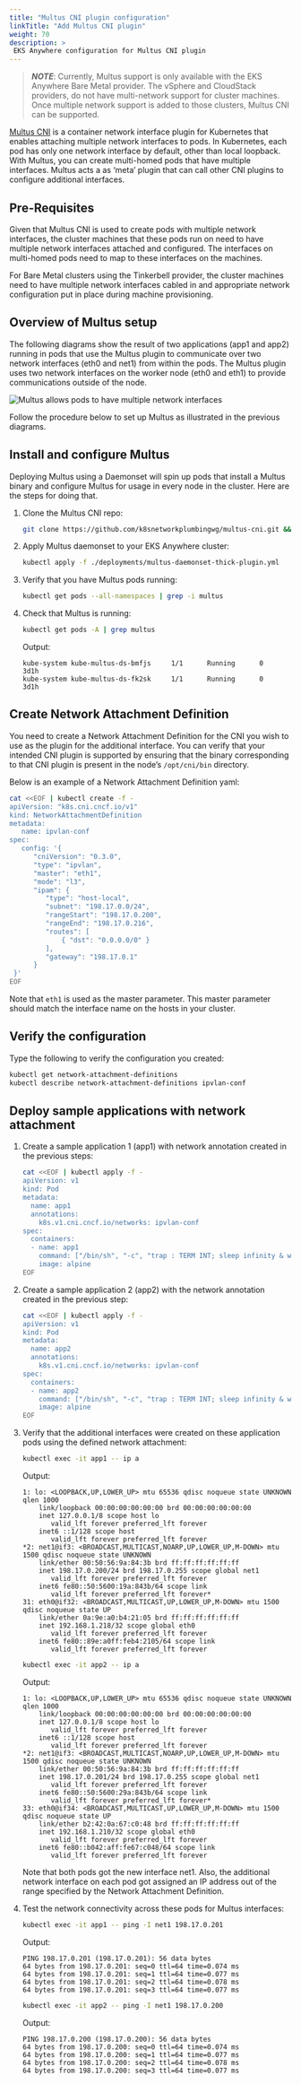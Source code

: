 ```yaml
---
title: "Multus CNI plugin configuration"
linkTitle: "Add Multus CNI plugin"
weight: 70
description: >
 EKS Anywhere configuration for Multus CNI plugin
---
```


>**_NOTE_**: Currently, Multus support is only available with the EKS Anywhere Bare Metal provider.
The vSphere and CloudStack providers, do not have multi-network support for cluster machines.
Once multiple network support is added to those clusters, Multus CNI can be supported. 
>

[Multus CNI](https://github.com/k8snetworkplumbingwg/multus-cni) is a container network interface plugin for Kubernetes that enables attaching multiple network interfaces to pods.
In Kubernetes, each pod has only one network interface by default, other than local loopback.
With Multus, you can create multi-homed pods that have multiple interfaces.
Multus acts a as ‘meta’ plugin that can call other CNI plugins to configure additional interfaces.

## Pre-Requisites

Given that Multus CNI is used to create pods with multiple network interfaces, the cluster machines that these pods run on need to have multiple network interfaces attached and configured.
The interfaces on multi-homed pods need to map to these interfaces on the machines.

For Bare Metal clusters using the Tinkerbell provider, the cluster machines need to have multiple network interfaces cabled in and appropriate network configuration put in place during machine provisioning.


## Overview of Multus setup

The following diagrams show the result of two applications (app1 and app2) running in pods that use the Multus plugin to communicate over two network interfaces (eth0 and net1) from within the pods.
The Multus plugin uses two network interfaces on the worker node (eth0 and eth1) to provide communications outside of the node.

![Multus allows pods to have multiple network interfaces](/images/multus.png)

Follow the procedure below to set up Multus as illustrated in the previous diagrams.

## Install and configure Multus

Deploying Multus using a Daemonset will spin up pods that install a Multus binary and configure Multus for usage in every node in the cluster.
Here are the steps for doing that.


1. Clone the Multus CNI repo:

    ```bash
    git clone https://github.com/k8snetworkplumbingwg/multus-cni.git && cd multus-cni
    ```

1. Apply Multus daemonset to your EKS Anywhere cluster:

    ```bash
    kubectl apply -f ./deployments/multus-daemonset-thick-plugin.yml
    ```

1. Verify that you have Multus pods running:

    ```bash
    kubectl get pods --all-namespaces | grep -i multus
    ```

1. Check that Multus is running:

    ```bash
    kubectl get pods -A | grep multus
    ```
    Output:

    ```
    kube-system kube-multus-ds-bmfjs     1/1      Running      0      3d1h
    kube-system kube-multus-ds-fk2sk     1/1      Running      0      3d1h
    ```

## Create Network Attachment Definition

You need to create a Network Attachment Definition for the CNI you wish to use as the plugin for the additional interface.
You can verify that your intended CNI plugin is supported by ensuring that the binary corresponding to that CNI plugin is present in the node’s `/opt/cni/bin` directory. 

Below is an example of a Network Attachment Definition yaml:

```bash
cat <<EOF | kubectl create -f -
apiVersion: "k8s.cni.cncf.io/v1"
kind: NetworkAttachmentDefinition
metadata:
   name: ipvlan-conf
spec:
   config: '{
      "cniVersion": "0.3.0",
      "type": "ipvlan",
      "master": "eth1",
      "mode": "l3",
      "ipam": {
         "type": "host-local",
         "subnet": "198.17.0.0/24",
         "rangeStart": "198.17.0.200",
         "rangeEnd": "198.17.0.216",
         "routes": [
             { "dst": "0.0.0.0/0" }
         ],
         "gateway": "198.17.0.1"
      }
 }'
EOF
```

Note that `eth1` is used as the master parameter.
This master parameter should match the interface name on the hosts in your cluster.

## Verify the configuration

Type the following to verify the configuration you created:


```bash
kubectl get network-attachment-definitions
kubectl describe network-attachment-definitions ipvlan-conf
```

## Deploy sample applications with network attachment


1. Create a sample application 1 (app1) with network annotation created in the previous steps:

    ```bash
    cat <<EOF | kubectl apply -f - 
    apiVersion: v1
    kind: Pod
    metadata:
      name: app1
      annotations:
        k8s.v1.cni.cncf.io/networks: ipvlan-conf
    spec:
      containers:
      - name: app1
        command: ["/bin/sh", "-c", "trap : TERM INT; sleep infinity & wait"]
        image: alpine
    EOF
    ```

1. Create a sample application 2 (app2) with the network annotation created in the previous step:

    ```bash
    cat <<EOF | kubectl apply -f -
    apiVersion: v1
    kind: Pod
    metadata:
      name: app2
      annotations:
        k8s.v1.cni.cncf.io/networks: ipvlan-conf
    spec:
      containers:
      - name: app2
        command: ["/bin/sh", "-c", "trap : TERM INT; sleep infinity & wait"]
        image: alpine
    EOF
    ```

1. Verify that the additional interfaces were created on these application pods using the defined network attachment:

    ```bash
    kubectl exec -it app1 -- ip a                            
    ```
    Output:

    ```
    1: lo: <LOOPBACK,UP,LOWER_UP> mtu 65536 qdisc noqueue state UNKNOWN qlen 1000
        link/loopback 00:00:00:00:00:00 brd 00:00:00:00:00:00
        inet 127.0.0.1/8 scope host lo
           valid_lft forever preferred_lft forever
        inet6 ::1/128 scope host 
           valid_lft forever preferred_lft forever
    *2: net1@if3: <BROADCAST,MULTICAST,NOARP,UP,LOWER_UP,M-DOWN> mtu 1500 qdisc noqueue state UNKNOWN 
        link/ether 00:50:56:9a:84:3b brd ff:ff:ff:ff:ff:ff
        inet 198.17.0.200/24 brd 198.17.0.255 scope global net1
           valid_lft forever preferred_lft forever
        inet6 fe80::50:5600:19a:843b/64 scope link 
           valid_lft forever preferred_lft forever*
    31: eth0@if32: <BROADCAST,MULTICAST,UP,LOWER_UP,M-DOWN> mtu 1500 qdisc noqueue state UP 
        link/ether 0a:9e:a0:b4:21:05 brd ff:ff:ff:ff:ff:ff
        inet 192.168.1.218/32 scope global eth0
           valid_lft forever preferred_lft forever
        inet6 fe80::89e:a0ff:feb4:2105/64 scope link 
           valid_lft forever preferred_lft forever
    ```
    
    ```bash
    kubectl exec -it app2 -- ip a
    ```

    Output:
    ```
    1: lo: <LOOPBACK,UP,LOWER_UP> mtu 65536 qdisc noqueue state UNKNOWN qlen 1000
        link/loopback 00:00:00:00:00:00 brd 00:00:00:00:00:00
        inet 127.0.0.1/8 scope host lo
           valid_lft forever preferred_lft forever
        inet6 ::1/128 scope host 
           valid_lft forever preferred_lft forever
    *2: net1@if3: <BROADCAST,MULTICAST,NOARP,UP,LOWER_UP,M-DOWN> mtu 1500 qdisc noqueue state UNKNOWN 
        link/ether 00:50:56:9a:84:3b brd ff:ff:ff:ff:ff:ff
        inet 198.17.0.201/24 brd 198.17.0.255 scope global net1
           valid_lft forever preferred_lft forever
        inet6 fe80::50:5600:29a:843b/64 scope link 
           valid_lft forever preferred_lft forever*
    33: eth0@if34: <BROADCAST,MULTICAST,UP,LOWER_UP,M-DOWN> mtu 1500 qdisc noqueue state UP 
        link/ether b2:42:0a:67:c0:48 brd ff:ff:ff:ff:ff:ff
        inet 192.168.1.210/32 scope global eth0
           valid_lft forever preferred_lft forever
        inet6 fe80::b042:aff:fe67:c048/64 scope link 
           valid_lft forever preferred_lft forever
    ```

    Note that both pods got the new interface net1. Also, the additional network interface on each pod got assigned an IP address out of the range specified by the Network Attachment Definition.

1. Test the network connectivity across these pods for Multus interfaces:

    ```bash
    kubectl exec -it app1 -- ping -I net1 198.17.0.201 
    ```

    Output:
    ```
    PING 198.17.0.201 (198.17.0.201): 56 data bytes
    64 bytes from 198.17.0.201: seq=0 ttl=64 time=0.074 ms
    64 bytes from 198.17.0.201: seq=1 ttl=64 time=0.077 ms
    64 bytes from 198.17.0.201: seq=2 ttl=64 time=0.078 ms
    64 bytes from 198.17.0.201: seq=3 ttl=64 time=0.077 ms
    ```

    ```bash
    kubectl exec -it app2 -- ping -I net1 198.17.0.200
    ```

    Output:
    ```
    PING 198.17.0.200 (198.17.0.200): 56 data bytes
    64 bytes from 198.17.0.200: seq=0 ttl=64 time=0.074 ms
    64 bytes from 198.17.0.200: seq=1 ttl=64 time=0.077 ms
    64 bytes from 198.17.0.200: seq=2 ttl=64 time=0.078 ms
    64 bytes from 198.17.0.200: seq=3 ttl=64 time=0.077 ms
    ```
